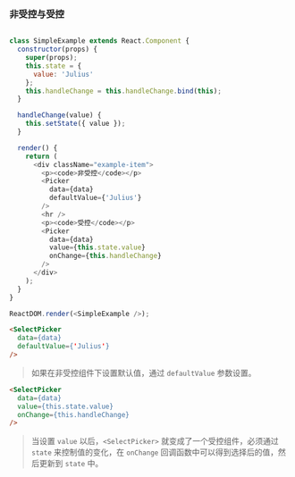 ### 非受控与受控

<!--start-code-->
```js

class SimpleExample extends React.Component {
  constructor(props) {
    super(props);
    this.state = {
      value: 'Julius'
    };
    this.handleChange = this.handleChange.bind(this);
  }

  handleChange(value) {
    this.setState({ value });
  }

  render() {
    return (
      <div className="example-item">
        <p><code>非受控</code></p>
        <Picker
          data={data}
          defaultValue={'Julius'}
        />
        <hr />
        <p><code>受控</code></p>
        <Picker
          data={data}
          value={this.state.value}
          onChange={this.handleChange}
        />
      </div>
    );
  }
}

ReactDOM.render(<SimpleExample />);
```
<!--end-code-->


```html
<SelectPicker
  data={data}
  defaultValue={'Julius'}
/>
```
> 如果在非受控组件下设置默认值，通过 `defaultValue` 参数设置。

```html
<SelectPicker
  data={data}
  value={this.state.value}
  onChange={this.handleChange}
/>
```

> 当设置 `value` 以后，`<SelectPicker>` 就变成了一个受控组件，必须通过 `state` 来控制值的变化，在 `onChange` 回调函数中可以得到选择后的值，然后更新到 `state` 中。
